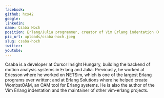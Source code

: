 ```yaml
---
facebook: 
github: hcs42
google: 
linkedin: 
name: Csaba Hoch
position: Erlang/Julia programmer, creator of Vim Erlang indentation (Cursor Insight)
pic_url: uploads/csaba-hoch.jpeg
slug: csaba-hoch
twitter: 
youtube: 
---
```

<p>Csaba is a developer at Cursor Insight Hungary, building the backend of motion analysis systems in Erlang and Julia. Previously, he worked at Ericsson where he worked on NETSim, which is one of the largest Erlang programs ever written; and at Erlang Solutions where he helped create WombatOAM, an OAM tool for Erlang systems. He is also the author of the Vim Erlang indentation and the maintainer of other vim-erlang projects.</p>
